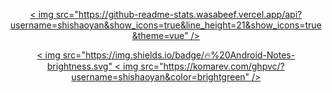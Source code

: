 <p align="center">
  <a href="https://github.com/shishaoyan">
    < img src="https://github-readme-stats.wasabeef.vercel.app/api?username=shishaoyan&show_icons=true&line_height=21&show_icons=true&theme=vue" />
  </a >
</p >

<p align="center">
  <a href="https://github.com/shishaoyan">
    < img src="https://img.shields.io/badge/🔥%20Android-Notes-brightness.svg"
  </a >  
  <a href="https://github.com/shishaoyan">
    < img src="https://komarev.com/ghpvc/?username=shishaoyan&color=brightgreen" />
  </a >  
</p >
